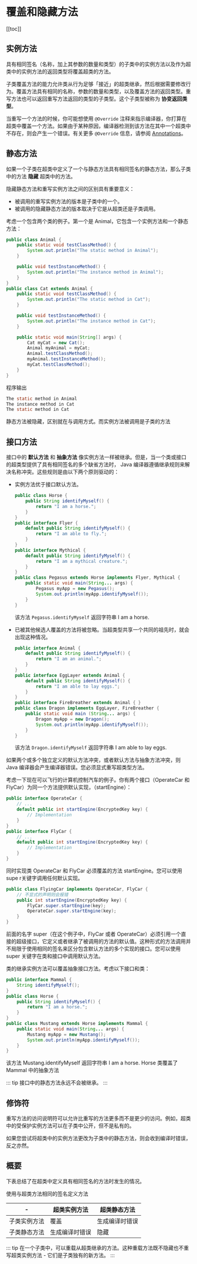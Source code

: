 # 覆盖和隐藏方法
[[toc]]

## 实例方法
具有相同签名（名称，加上其参数的数量和类型）的子类中的实例方法以及作为超类中的实例方法的返回类型将覆盖超类的方法。

子类覆盖方法的能力允许类从行为足够「接近」的超类继承，然后根据需要修改行为。覆盖方法具有相同的名称，参数的数量和类型，以及覆盖方法的返回类型。重写方法也可以返回重写方法返回的类型的子类型。这个子类型被称为 **协变返回类型**。

当重写一个方法的时候，你可能想使用 `@Override` 注释来指示编译器，你打算在超类中覆盖一个方法。如果由于某种原因，编译器检测到该方法在其中一个超类中不存在，则会产生一个错误。有关更多 `@Override` 信息，请参阅 [Annotations](../annotations/predefined.html#override)。

## 静态方法

如果一个子类在超类中定义了一个与静态方法具有相同签名的静态方法，那么子类中的方法 **隐藏** 超类中的方法。

隐藏静态方法和重写实例方法之间的区别具有重要意义：

* 被调用的重写实例方法的版本是子类中的一个。
* 被调用的隐藏静态方法的版本取决于它是从超类还是子类调用。

考虑一个包含两个类的例子。第一个是 Animal，它包含一个实例方法和一个静态方法：

```java
public class Animal {
    public static void testClassMethod() {
        System.out.println("The static method in Animal");
    }

    public void testInstanceMethod() {
        System.out.println("The instance method in Animal");
    }
}
public class Cat extends Animal {
    public static void testClassMethod() {
        System.out.println("The static method in Cat");
    }

    public void testInstanceMethod() {
        System.out.println("The instance method in Cat");
    }

    public static void main(String[] args) {
        Cat myCat = new Cat();
        Animal myAnimal = myCat;
        Animal.testClassMethod();
        myAnimal.testInstanceMethod();
        myCat.testClassMethod();
    }
}
```
程序输出

```java
The static method in Animal
The instance method in Cat
The static method in Cat
```

静态方法被隐藏，区别就在与调用方式。而实例方法被调用是子类的方法


## 接口方法

接口中的 **默认方法** 和 **抽象方法** 像实例方法一样被继承。但是，当一个类或接口的超类型提供了具有相同签名的多个缺省方法时，
Java 编译器遵循继承规则来解决名称冲突。这些规则是由以下两个原则驱动的：

* 实例方法优于接口默认方法。

    ```java
    public class Horse {
        public String identifyMyself() {
            return "I am a horse.";
        }
    }
    public interface Flyer {
        default public String identifyMyself() {
            return "I am able to fly.";
        }
    }
    public interface Mythical {
        default public String identifyMyself() {
            return "I am a mythical creature.";
        }
    }
    public class Pegasus extends Horse implements Flyer, Mythical {
        public static void main(String... args) {
            Pegasus myApp = new Pegasus();
            System.out.println(myApp.identifyMyself());
        }
    }
    ```
    该方法 `Pegasus.identifyMyself` 返回字符串 I am a horse.

* 已被其他候选人覆盖的方法将被忽略。当超类型共享一个共同的祖先时，就会出现这种情况。
    ```java
    public interface Animal {
        default public String identifyMyself() {
            return "I am an animal.";
        }
    }
    public interface EggLayer extends Animal {
        default public String identifyMyself() {
            return "I am able to lay eggs.";
        }
    }
    public interface FireBreather extends Animal { }
    public class Dragon implements EggLayer, FireBreather {
        public static void main (String... args) {
            Dragon myApp = new Dragon();
            System.out.println(myApp.identifyMyself());
        }
    }
    ```
    该方法 `Dragon.identifyMyself` 返回字符串 I am able to lay eggs.


如果两个或多个独立定义的默认方法冲突，或者默认方法与抽象方法冲突，则 Java 编译器会产生编译器错误。您必须显式重写超类型方法。


考虑一下现在可以飞行的计算机控制汽车的例子。你有两个接口（OperateCar 和 FlyCar）为同一个方法提供默认实现，（startEngine）：

```java
public interface OperateCar {
    // ...
    default public int startEngine(EncryptedKey key) {
        // Implementation
    }
}
public interface FlyCar {
    // ...
    default public int startEngine(EncryptedKey key) {
        // Implementation
    }
}
```

同时实现类 OperateCar 和 FlyCar 必须覆盖的方法 startEngine。您可以使用 supe r关键字调用任何默认实现。

```java
public class FlyingCar implements OperateCar, FlyCar {
    // 不显式的声明则会报错
    public int startEngine(EncryptedKey key) {
        FlyCar.super.startEngine(key);
        OperateCar.super.startEngine(key);
    }
}
```

前面的名字 super（在这个例子中，FlyCar 或者 OperateCar）必须引用一个直接的超级接口，它定义或者继承了被调用的方法的默认值。这种形式的方法调用并不局限于使用相同的签名来区分包含默认方法的多个实现的接口。您可以使用 super 关键字在类和接口中调用默认方法。

类的继承实例方法可以覆盖抽象接口方法。考虑以下接口和类：

```java
public interface Mammal {
    String identifyMyself();
}
public class Horse {
    public String identifyMyself() {
        return "I am a horse.";
    }
}
public class Mustang extends Horse implements Mammal {
    public static void main(String... args) {
        Mustang myApp = new Mustang();
        System.out.println(myApp.identifyMyself());
    }
}
```

该方法 Mustang.identifyMyself 返回字符串 I am a horse. Horse 类覆盖了 Mammal 中的抽象方法

::: tip
接口中的静态方法永远不会被继承。
:::


## 修饰符

重写方法的访问说明符可以允许比重写的方法更多而不是更少的访问。例如，超类中的受保护实例方法可以在子类中公开，但不是私有的。

如果您尝试将超类中的实例方法更改为子类中的静态方法，则会收到编译时错误，反之亦然。

## 概要

下表总结了在超类中定义具有相同签名的方法时发生的情况。

使用与超类方法相同的签名定义方法

| -            | 超类实例方法   | 超类静态方法   |
|--------------|----------------|----------------|
| 子类实例方法 | 覆盖           | 生成编译时错误 |
| 子类静态方法 | 生成编译时错误 | 隐藏           |

::: tip
在一个子类中，可以重载从超类继承的方法。这种重载方法既不隐藏也不重写超类实例方法 - 它们是子类独有的新方法。
:::
